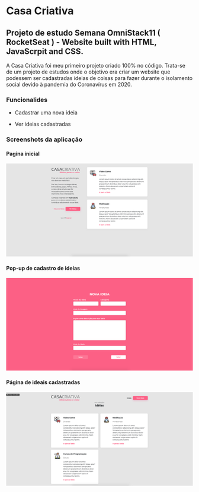 # Casa Criativa
## Projeto de estudo Semana OmniStack11 ( RocketSeat ) - Website built with HTML, JavaScrpit and CSS.

A Casa Criativa foi meu primeiro projeto criado 100% no código. Trata-se de um projeto de estudos onde o objetivo era criar
um website que podessem ser cadastradas ideias de coisas para fazer durante o isolamento social devido à pandemia do
Coronavírus em 2020.

### Funcionalides

- Cadastrar uma nova ideia

- Ver ideias cadastradas

### Screenshots da aplicação

#### Pagina inicial

![Home](https://github.com/gabrielrochadutra/casa-criativa/blob/master/public/home-screen.png)

#### Pop-up de cadastro de ideias

![Home](https://github.com/gabrielrochadutra/casa-criativa/blob/master/public/cadastro-screen.png)

#### Página de ideais cadastradas

![Home](https://github.com/gabrielrochadutra/casa-criativa/blob/master/public/ideias-screen.png)

